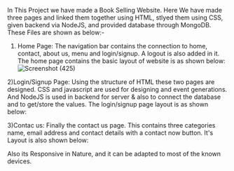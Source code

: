 In This Project we have made a Book Selling Website.
Here We have made three pages and linked them together using HTML, stlyed them using CSS, given backend via NodeJS, and provided database through MongoDB.
These Files are shown as below:-
1) Home Page:
The navigation bar contains the connection to home, contact, about us, menu and login/signup. A logout is also added in it. The home page contains the basic layout of website is as shown below:
![Screenshot (425)](https://user-images.githubusercontent.com/100753868/187301459-3d5f8e82-da87-4854-9bf9-8cf417371fa6.png)


2)Login/Signup Page:
Using the structure of HTML these two pages are designed. CSS and javascript are used for designing and event generations. And NodeJS is used in backend for server & also to connect the database and to get/store the values. The login/signup page layout is as shown below:

3)Contac us:
Finally the contact us page. This contains three categories name, email address and contact details with a contact now button. It's Layout is also shown below:

Also its Responsive in Nature, and it can be adapted to most of the known devices. 
